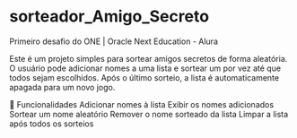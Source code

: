 # sorteador_Amigo_Secreto
Primeiro desafio do ONE | Oracle Next Education - Alura

Este é um projeto simples para sortear amigos secretos de forma aleatória. O usuário pode adicionar nomes a uma lista e sortear um por vez até que todos sejam escolhidos. Após o último sorteio, a lista é automaticamente apagada para um novo jogo.


🚀 Funcionalidades
Adicionar nomes à lista
Exibir os nomes adicionados
Sortear um nome aleatório
Remover o nome sorteado da lista
Limpar a lista após todos os sorteios
